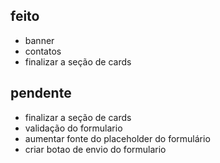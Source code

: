 ## feito
- banner
- contatos
- finalizar a seção de cards 

## pendente
- finalizar a seção de cards 
- validação do formulario
- aumentar fonte do placeholder do formulário
- criar botao de envio do formulario